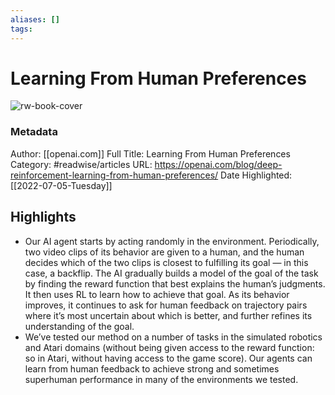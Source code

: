 ```yaml
---
aliases: []
tags:
---
```

# Learning From Human Preferences

![rw-book-cover](https://readwise-assets.s3.amazonaws.com/static/images/article0.00998d930354.png)
### Metadata
Author: [[openai.com]]
Full Title: Learning From Human Preferences
Category: #readwise/articles
URL: https://openai.com/blog/deep-reinforcement-learning-from-human-preferences/
Date Highlighted: [[2022-07-05-Tuesday]]

## Highlights
- Our AI agent starts by acting randomly in the environment. Periodically, two video clips of its behavior are given to a human, and the human decides which of the two clips is closest to fulfilling its goal — in this case, a backflip. The AI gradually builds a model of the goal of the task by finding the reward function that best explains the human’s judgments. It then uses RL to learn how to achieve that goal. As its behavior improves, it continues to ask for human feedback on trajectory pairs where it’s most uncertain about which is better, and further refines its understanding of the goal.
- We’ve tested our method on a number of tasks in the simulated robotics and Atari domains (without being given access to the reward function: so in Atari, without having access to the game score). Our agents can learn from human feedback to achieve strong and sometimes superhuman performance in many of the environments we tested.

